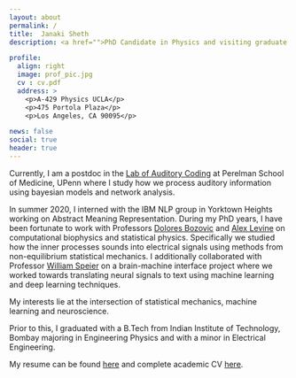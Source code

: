 ```yaml
---
layout: about
permalink: /
title:  Janaki Sheth
description: <a href="">PhD Candidate in Physics and visiting graduate student at Brain Computer Interface Lab at UCLA</a>.

profile:
  align: right
  image: prof_pic.jpg
  cv : cv.pdf
  address: >
    <p>A-429 Physics UCLA</p>
    <p>475 Portola Plaza</p>
    <p>Los Angeles, CA 90095</p>  

news: false
social: true
header: true
---
```


Currently, I am a postdoc in the [Lab of Auditory Coding](https://hosting.med.upenn.edu/hearing/positions/) at Perelman School of Medicine, UPenn where I study how we process auditory information using bayesian models and network analysis.

In summer 2020, I interned with the IBM NLP group in Yorktown Heights working on Abstract Meaning Representation. During my PhD years, I have been fortunate to work with Professors [Dolores Bozovic](http://www.pa.ucla.edu/directory/dolores-bozovic) and [Alex Levine](http://alevine.chem.ucla.edu/) on computational biophysics and statistical physics. Specifically we studied how the inner processes sounds into electrical signals using methods from non-equilibrium statistical mechanics. I additionally collaborated with Professor [William Speier](https://mii.ucla.edu/people/wspeier/) on a brain-machine interface project where we worked towards translating neural signals to text using machine learning and deep learning techniques.

My interests lie at the intersection of statistical mechanics, machine learning and neuroscience.

Prior to this, I graduated with a B.Tech from Indian Institute of Technology, Bombay majoring in Engineering Physics and with a minor in Electrical Engineering.

My resume can be found [here](https://www.dropbox.com/s/29gw4zs19ocuvnr/2021-04-22%20Janaki%20Sheth%20resume.pdf?dl=0) and complete academic CV [here](https://ucla.academia.edu/janakisheth/CurriculumVitae).
